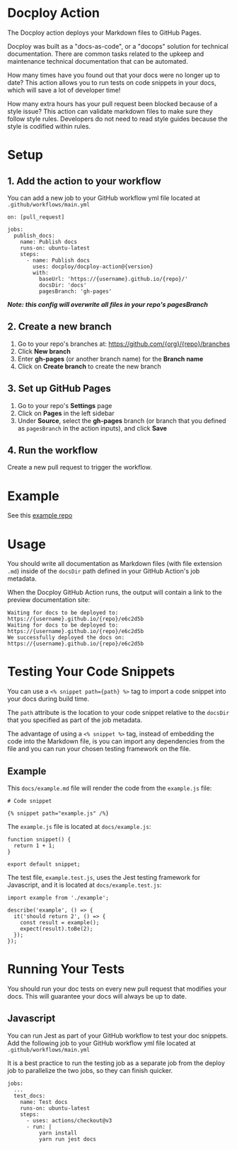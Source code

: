 # Docploy Action

The Docploy action deploys your Markdown files to GitHub Pages.

Docploy was built as a "docs-as-code", or a "docops" solution for technical documentation. There are common tasks related to the upkeep and maintenance technical documentation that can be automated.

How many times have you found out that your docs were no longer up to date? This action allows you to run tests on code snippets in your docs, which will save a lot of developer time!

How many extra hours has your pull request been blocked because of a style issue? This action can validate markdown files to make sure they follow style rules. Developers do not need to read style guides because the style is codified within rules.

# Setup

## 1. Add the action to your workflow

You can add a new job to your GitHub workflow yml file located at `.github/workflows/main.yml`

```
on: [pull_request]

jobs:
  publish_docs:
    name: Publish docs
    runs-on: ubuntu-latest
    steps:
      - name: Publish docs
        uses: docploy/docploy-action@{version}
        with:
          baseUrl: 'https://{username}.github.io/{repo}/'
          docsDir: 'docs'
          pagesBranch: 'gh-pages'
```

**_Note: this config will overwrite all files in your repo's pagesBranch_**

## 2. Create a new branch

1. Go to your repo's branches at: https://github.com/{org}/{repo}/branches
2. Click **New branch**
3. Enter **gh-pages** (or another branch name) for the **Branch name**
4. Click on **Create branch** to create the new branch

## 3. Set up GitHub Pages

1. Go to your repo's **Settings** page
2. Click on **Pages** in the left sidebar
3. Under **Source**, select the **gh-pages** branch (or branch that you defined as `pagesBranch` in the action inputs), and click **Save**

## 4. Run the workflow

Create a new pull request to trigger the workflow.

# Example

See this [example repo](https://github.com/docploy/example)

# Usage

You should write all documentation as Markdown files (with file extension `.md`) inside of the `docsDir` path defined in your GitHub Action's job metadata.

When the Docploy GitHub Action runs, the output will contain a link to the preview documentation site:

```
Waiting for docs to be deployed to: https://{username}.github.io/{repo}/e6c2d5b
Waiting for docs to be deployed to: https://{username}.github.io/{repo}/e6c2d5b
We successfully deployed the docs on: https://{username}.github.io/{repo}/e6c2d5b
```

# Testing Your Code Snippets

You can use a `<% snippet path={path} %>` tag to import a code snippet into your docs during build time.

The `path` attribute is the location to your code snippet relative to the `docsDir` that you specified as part of the job metadata.

The advantage of using a `<% snippet %>` tag, instead of embedding the code into the Markdown file, is you can import any dependencies from the file and you can run your chosen testing framework on the file.

## Example

This `docs/example.md` file will render the code from the `example.js` file:

```
# Code snippet

{% snippet path="example.js" /%}
```

The `example.js` file is located at `docs/example.js`:

```
function snippet() {
  return 1 + 1;
}

export default snippet;
```

The test file, `example.test.js`, uses the Jest testing framework for Javascript, and it is located at `docs/example.test.js`:

```
import example from './example';

describe('example', () => {
  it('should return 2', () => {
    const result = example();
    expect(result).toBe(2);
  });
});

```

# Running Your Tests

You should run your doc tests on every new pull request that modifies your docs. This will guarantee your docs will always be up to date.

## Javascript

You can run Jest as part of your GitHub workflow to test your doc snippets.
Add the following job to your GitHub workflow yml file located at `.github/workflows/main.yml`

It is a best practice to run the testing job as a separate job from the deploy job to parallelize the two jobs, so they can finish quicker.

```
jobs:
  ...
  test_docs:
    name: Test docs
    runs-on: ubuntu-latest
    steps:
      - uses: actions/checkout@v3
      - run: |
          yarn install
          yarn run jest docs
```
